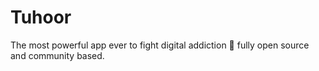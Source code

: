 # Tuhoor

The most powerful app ever to fight digital addiction 🍃 fully open source and community based.
